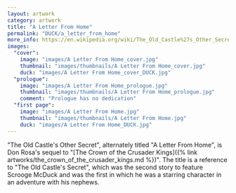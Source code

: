 ```yaml
---
layout: artwork
category: artwork
title: "A Letter From Home"
permalink: "DUCK/a_letter_from_home"
more_info: https://en.wikipedia.org/wiki/The_Old_Castle%27s_Other_Secret_or_A_Letter_from_Home
images:
  "cover":
    image: "images/A Letter From Home_cover.jpg"
    thumbnail: "images/thumbnails/A Letter From Home_cover.jpg"
    duck: "images/A Letter From Home_cover_DUCK.jpg"
  "prologue":
    image: "images/A Letter From Home_prologue.jpg"
    thumbnail: "images/thumbnails/A Letter From Home_prologue.jpg"
    comment: "Prologue has no dedication"
  "first page":
    image: "images/A Letter From Home.jpg"
    thumbnail: "images/thumbnails/A Letter From Home.jpg"
    duck: "images/A Letter From Home_DUCK.jpg"
---
```


"The Old Castle's Other Secret", alternately titled "A Letter From Home", is Don Rosa's sequel to "[The Crown of the Crusader Kings]({% link artworks/the_crown_of_the_crusader_kings.md %})". The title is a reference to "The Old Castle's Secret", which was the second story to feature Scrooge McDuck and was the first in which he was a starring character in an adventure with his nephews.
 
